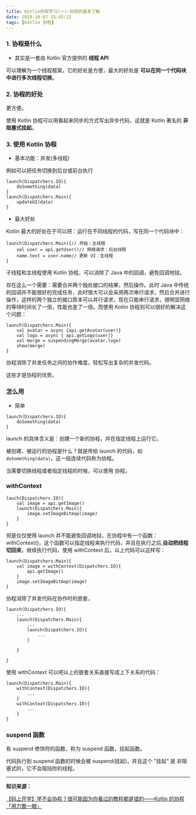 ```yaml
---
title: Kotlin协程学习(一):协程的基本了解
date: 2019-10-07 15:45:22
tags: [Kotlin 协程]
---
```


### 1. 协程是什么

* 其实是一套由 Kotlin 官方提供的 **线程 API**

可以理解为一个线程框架，它的好处是方便，最大的好处是 **可以在同一个代码块中进行多次线程切换**。

### 2. 协程的好处

更方便。

<!-- more -->
使用 Kotlin 协程可以用看起来同步的方式写出异步代码，这就是 Kotlin 著名的 **非阻塞式挂起**。

### 3. 使用 Kotlin 协程

* 基本功能：并发(多线程)

例如可以把任务切换到后台或前台执行

```
launch(Dispatchers.IO){
    doSomething(data)
}
launch(Dispatchers.Main){
    updateUI(data)
}
```


* 最大好处

Kotlin 最大的好处在于可以把：运行在不同线程的代码，写在同一个代码块中：

```
launch(Dispatchers.Main){// 开始：主线程
    val user = api.getUser()// 网络请求：后台线程
    name.text = user.name// 更新 UI：主线程
}
```

子线程和主线程使用 Kotlin 协程，可以消除了 Java 中的回调，避免回调地狱。



存在这么一个需要：需要合并两个独处接口的结果，然后操作。此时 Java 中传统的回调并不能很好的完成任务，此时很大可以会采用两次串行请求，然后合并进行操作，这样的两个独立的接口原本可以并行请求，现在只能串行请求，很明显网络的等待时间长了一倍，性能也差了一倍。而使用 Kotlin 协程则可以很好的解决这个问题：

```
launch(Dispatchers.Main){
    val avatar = async {api.getAvatar(user)}
    val logo = async { api.getLogo(user)}
    val merge = suspendingMerge(avatar,logo)
    show(merge)
}
```

协程消除了并发任务之间的协作难度，轻松写出复杂的并发代码。

这些才是协程的优势。
### 怎么用

* 简单

```
launch(Dispatchers.IO){
    doSomething(data)
}
```


launch 的具体含义是：创建一个新的协程，并在指定线程上运行它。

被创建、被运行的协程是什么？就是传给 launch 的代码，如 `doSomething(data)`，这一段连续代码称为协程。

当需要切换线程或者指定线程的时候，可以使用 协程。


### withContext

```
lauch(Dispatchers.IO){
    val image = api.getImage()
    launch(Dispatchers.Main){
        image.setImageBitmap(image) 
    }
}
```
但是仅仅使用 launch 并不能避免回调地狱，在协程中有一个函数： withContext()，这个函数可以指定线程来执行代码，并且在执行之后,**自动把线程切回来**，继续执行代码，使用 withContext 后，以上代码可以这样写：


```
launch(Dispatchers.Main){
    val image = withContext(Dispatchers.IO){
        api.getImage()
    }
    image.setImageBitmap(image)
}
```


协程消除了并发代码在协作时的嵌套，

```
launch(Dispatchers.IO){
    ...
    launch(Dispatchers.Main){
        ...
        launch(Dispatchers.IO){
            ...
        }

    }

}
```
使用 withContext 可以吧以上的嵌套关系直接写成上下关系的代码：

```
launch(Dispatchers.Main){
    withContext(Dispatchers.IO){
        ...
    }
    withContext(Dispatchers.IO){
        ...
    }
}
```

### suspend 函数


有 suspend 修饰符的函数，称为 suspend 函数，挂起函数。

代码执行到 suspend 函数的时候会被 suspend(挂起)，并且这个 "挂起" 是 非阻塞式的，它不会阻挡你的线程。



---

**知识来源：**


[【码上开学】学不会协程？很可能因为你看过的教程都是错的——Kotlin 的协程「用力瞥一眼」](https://www.bilibili.com/video/av67107689)